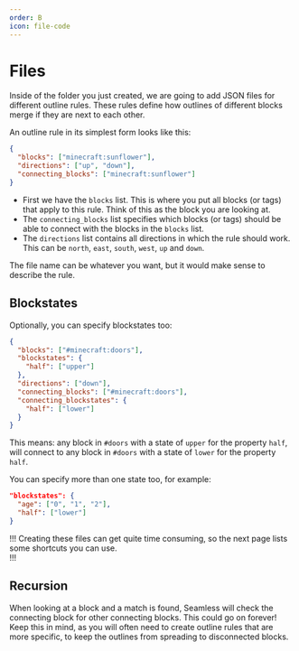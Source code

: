 ```yaml
---
order: B
icon: file-code
---
```


# Files

Inside of the folder you just created, we are going to add JSON files for different outline rules. These rules define how outlines of different blocks merge if they are next to each other. 

An outline rule in its simplest form looks like this:

```json /minecraft/seamless_rules/sunflower.json
{
  "blocks": ["minecraft:sunflower"],
  "directions": ["up", "down"],
  "connecting_blocks": ["minecraft:sunflower"]
}
```

- First we have the `blocks` list. This is where you put all blocks (or tags) that apply to this rule. Think of this as the block you are looking at.
- The `connecting_blocks` list specifies which blocks (or tags) should be able to connect with the blocks in the `blocks` list. 
- The `directions` list contains all directions in which the rule should work. This can be `north`, `east`, `south`, `west`, `up` and `down`.

The file name can be whatever you want, but it would make sense to describe the rule.

## Blockstates

Optionally, you can specify blockstates too:

```json /minecraft/seamless_rules/door_upper.json
{
  "blocks": ["#minecraft:doors"],
  "blockstates": {
    "half": ["upper"]
  },
  "directions": ["down"],
  "connecting_blocks": ["#minecraft:doors"],
  "connecting_blockstates": {
    "half": ["lower"]
  }
}
```

This means: any block in `#doors` with a state of `upper` for the property `half`, will connect to any block in `#doors` with a state of `lower` for the property `half`.

You can specify more than one state too, for example:

```json
"blockstates": {
  "age": ["0", "1", "2"],
  "half": ["lower"]
}
```

!!!
Creating these files can get quite time consuming, so the next page lists some shortcuts you can use.  
!!!

## Recursion

When looking at a block and a match is found, Seamless will check the connecting block for other connecting blocks. This could go on forever! Keep this in mind, as you will often need to create outline rules that are more specific, to keep the outlines from spreading to disconnected blocks.
